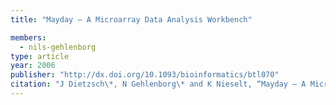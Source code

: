 ```yaml
---
title: "Mayday – A Microarray Data Analysis Workbench"

members:
  - nils-gehlenborg
type: article
year: 2006
publisher: "http://dx.doi.org/10.1093/bioinformatics/btl070"
citation: "J Dietzsch\*, N Gehlenborg\* and K Nieselt, “Mayday – A Microarray Data Analysis Workbench“, *Bioinformatics* **22**(8):1010-1012 (2006)."
---
```


